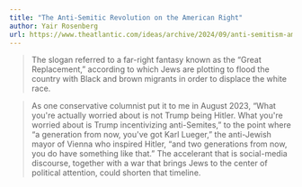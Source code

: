```yaml
---
title: "The Anti-Semitic Revolution on the American Right"
author: Yair Rosenberg
url: https://www.theatlantic.com/ideas/archive/2024/09/anti-semitism-american-right-wing/679992/
---
```


> The slogan referred to a far-right fantasy known as the “Great Replacement,” according to which Jews are plotting to flood the country with Black and brown migrants in order to displace the white race.


> As one conservative columnist put it to me in August 2023, “What you're actually worried about is not Trump being Hitler. What you're worried about is Trump incentivizing anti-Semites,” to the point where “a generation from now, you've got Karl Lueger,” the anti-Jewish mayor of Vienna who inspired Hitler, “and two generations from now, you do have something like that.” The accelerant that is social-media discourse, together with a war that brings Jews to the center of political attention, could shorten that timeline.



